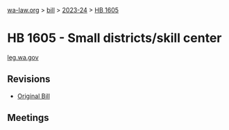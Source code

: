 [wa-law.org](/) > [bill](/bill/) > [2023-24](/bill/2023-24/) > [HB 1605](/bill/2023-24/hb/1605/)

# HB 1605 - Small districts/skill center
[leg.wa.gov](https://app.leg.wa.gov/billsummary?BillNumber=1605&Year=2023&Initiative=false)

## Revisions
* [Original Bill](1/)

## Meetings